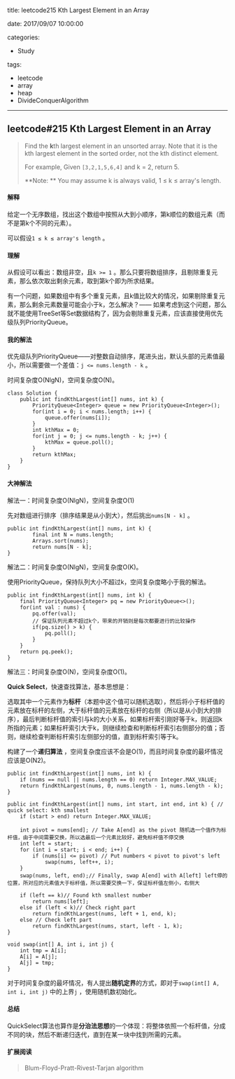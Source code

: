 title: leetcode215 Kth Largest Element in an Array

date: 2017/09/07 10:00:00

categories:

- Study

tags:

- leetcode
- array
- heap
- DivideConquerAlgorithm

---

## leetcode#215 Kth Largest Element in an Array

>Find the **k**th largest element in an unsorted array. Note that it is the kth largest element in the sorted order, not the kth distinct element.
>
>For example,
>Given `[3,2,1,5,6,4]` and k = 2, return 5.
>
>**Note: **
>You may assume k is always valid, 1 ≤ k ≤ array's length.

#### 解释

给定一个无序数组，找出这个数组中按照从大到小顺序，第k顺位的数组元素（而不是第k个不同的元素）。

可以假设`1 ≤ k ≤ array's length` 。

#### 理解

从假设可以看出：数组非空，且`k >= 1` 。那么只要将数组排序，且剔除重复元素，那么依次取出剩余元素，取到第k个即为所求结果。

有一个问题，如果数组中有多个重复元素，且k值比较大的情况，如果剔除重复元素，那么剩余元素数量可能会小于k，怎么解决？—— 如果考虑到这个问题，那么就不能使用TreeSet等Set数据结构了，因为会剔除重复元素，应该直接使用优先级队列PriorityQueue。

#### 我的解法

优先级队列PriorityQueue——对整数自动排序，尾进头出，默认头部的元素值最小，所以需要做一个差值：`j <= nums.length - k` 。

时间复杂度O(NlgN)，空间复杂度O(N)。

```
class Solution {
    public int findKthLargest(int[] nums, int k) {
        PriorityQueue<Integer> queue = new PriorityQueue<Integer>();
        for(int i = 0; i < nums.length; i++) {
            queue.offer(nums[i]);
        }
        int kthMax = 0;
        for(int j = 0; j <= nums.length - k; j++) {
            kthMax = queue.poll();
        }
        return kthMax;
    }
}
```

#### 大神解法

解法一：时间复杂度O(NlgN)，空间复杂度O(1)

先对数组进行排序（排序结果是从小到大），然后挑出`nums[N - k]` 。

```
public int findKthLargest(int[] nums, int k) {
        final int N = nums.length;
        Arrays.sort(nums);
        return nums[N - k];
}
```

解法二：时间复杂度O(NlgN)，空间复杂度O(K)。

使用PriorityQueue，保持队列大小不超过k，空间复杂度略小于我的解法。

```
public int findKthLargest(int[] nums, int k) {
    final PriorityQueue<Integer> pq = new PriorityQueue<>();
    for(int val : nums) {
        pq.offer(val);
		// 保证队列元素不超过k个，带来的开销则是每次都要进行的比较操作
        if(pq.size() > k) {
            pq.poll();
        }
    }
    return pq.peek();
}
```

解法三：时间复杂度O(N)，空间复杂度O(1)。

**Quick Select**，快速查找算法，基本思想是：

选取其中一个元素作为**标杆**（本题中这个值可以随机选取），然后将小于标杆值的元素放在标杆的左侧，大于标杆值的元素放在标杆的右侧（所以是从小到大的排序），最后判断标杆值的索引与k的大小关系，如果标杆索引刚好等于k，则返回k所指的元素；如果标杆索引大于k，则继续检查和判断标杆索引右侧部分的值；否则，继续检查判断标杆索引左侧部分的值，直到标杆索引等于k。

构建了一个**递归算法** ，空间复杂度应该不会是O(1)，而且时间复杂度的最坏情况应该是O(N2)。

```
public int findKthLargest(int[] nums, int k) {
	if (nums == null || nums.length == 0) return Integer.MAX_VALUE;
    return findKthLargest(nums, 0, nums.length - 1, nums.length - k);
}    

public int findKthLargest(int[] nums, int start, int end, int k) { // quick select: kth smallest
	if (start > end) return Integer.MAX_VALUE;
	
	int pivot = nums[end]; // Take A[end] as the pivot 随机选一个值作为标杆值，由于中间需要交换，所以选最后一个元素比较好，避免标杆值不停交换
	int left = start;
	for (int i = start; i < end; i++) {
		if (nums[i] <= pivot) // Put numbers < pivot to pivot's left
			swap(nums, left++, i);			
	}
	swap(nums, left, end);// Finally, swap A[end] with A[left] left停的位置，所对应的元素值大于标杆值，所以需要交换一下，保证标杆值左侧小，右侧大
	
	if (left == k)// Found kth smallest number
		return nums[left];
	else if (left < k)// Check right part
		return findKthLargest(nums, left + 1, end, k);
	else // Check left part
		return findKthLargest(nums, start, left - 1, k);
} 

void swap(int[] A, int i, int j) {
	int tmp = A[i];
	A[i] = A[j];
	A[j] = tmp;				
}
```

对于时间复杂度的最坏情况，有人提出**随机定界**的方式，即对于`swap(int[] A, int i, int j)` 中的上界`j` ，使用随机数初始化。

#### 总结

QuickSelect算法也算作是**分治法思想**的一个体现：将整体依照一个标杆值，分成不同的块，然后不断递归迭代，直到在某一块中找到所需的元素。

#### 扩展阅读

>Blum-Floyd-Pratt-Rivest-Tarjan algorithm

